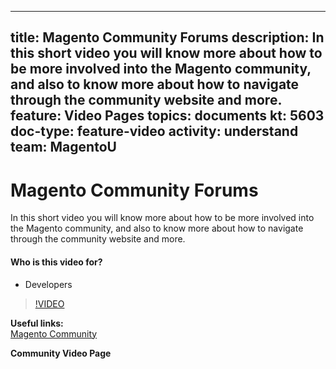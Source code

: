 
---
title: Magento Community Forums
description: In this short video you will know more about how to be more involved into the Magento community, and also to know more about how to navigate through the community website and more. 
feature: Video Pages
topics: documents
kt: 5603
doc-type: feature-video
activity: understand
team: MagentoU
---
# Magento Community Forums

In this short video you will know more about how to be more involved into the Magento community, and also to know more about how to navigate through the community website and more.

#### Who is this video for?
* Developers

>[!VIDEO](https://video.tv.adobe.com/v/35815)

**Useful links:**
<br/>
[Magento Community](https://community.magento.com/)

**Community Video Page**